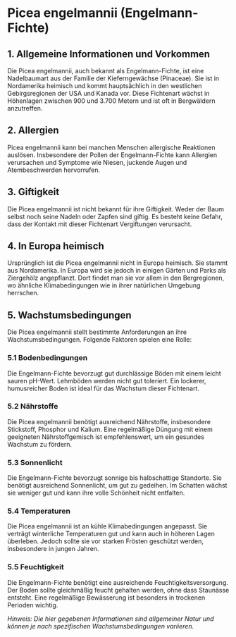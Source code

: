 # Picea engelmannii (Engelmann-Fichte)

## 1. Allgemeine Informationen und Vorkommen
Die Picea engelmannii, auch bekannt als Engelmann-Fichte, ist eine Nadelbaumart aus der Familie der Kieferngewächse (Pinaceae). Sie ist in Nordamerika heimisch und kommt hauptsächlich in den westlichen Gebirgsregionen der USA und Kanada vor. Diese Fichtenart wächst in Höhenlagen zwischen 900 und 3.700 Metern und ist oft in Bergwäldern anzutreffen.

## 2. Allergien
Picea engelmannii kann bei manchen Menschen allergische Reaktionen auslösen. Insbesondere der Pollen der Engelmann-Fichte kann Allergien verursachen und Symptome wie Niesen, juckende Augen und Atembeschwerden hervorrufen.

## 3. Giftigkeit
Die Picea engelmannii ist nicht bekannt für ihre Giftigkeit. Weder der Baum selbst noch seine Nadeln oder Zapfen sind giftig. Es besteht keine Gefahr, dass der Kontakt mit dieser Fichtenart Vergiftungen verursacht.

## 4. In Europa heimisch
Ursprünglich ist die Picea engelmannii nicht in Europa heimisch. Sie stammt aus Nordamerika. In Europa wird sie jedoch in einigen Gärten und Parks als Ziergehölz angepflanzt. Dort findet man sie vor allem in den Bergregionen, wo ähnliche Klimabedingungen wie in ihrer natürlichen Umgebung herrschen.

## 5. Wachstumsbedingungen
Die Picea engelmannii stellt bestimmte Anforderungen an ihre Wachstumsbedingungen. Folgende Faktoren spielen eine Rolle:

### 5.1 Bodenbedingungen
Die Engelmann-Fichte bevorzugt gut durchlässige Böden mit einem leicht sauren pH-Wert. Lehmböden werden nicht gut toleriert. Ein lockerer, humusreicher Boden ist ideal für das Wachstum dieser Fichtenart.

### 5.2 Nährstoffe
Die Picea engelmannii benötigt ausreichend Nährstoffe, insbesondere Stickstoff, Phosphor und Kalium. Eine regelmäßige Düngung mit einem geeigneten Nährstoffgemisch ist empfehlenswert, um ein gesundes Wachstum zu fördern.

### 5.3 Sonnenlicht
Die Engelmann-Fichte bevorzugt sonnige bis halbschattige Standorte. Sie benötigt ausreichend Sonnenlicht, um gut zu gedeihen. Im Schatten wächst sie weniger gut und kann ihre volle Schönheit nicht entfalten.

### 5.4 Temperaturen
Die Picea engelmannii ist an kühle Klimabedingungen angepasst. Sie verträgt winterliche Temperaturen gut und kann auch in höheren Lagen überleben. Jedoch sollte sie vor starken Frösten geschützt werden, insbesondere in jungen Jahren.

### 5.5 Feuchtigkeit
Die Engelmann-Fichte benötigt eine ausreichende Feuchtigkeitsversorgung. Der Boden sollte gleichmäßig feucht gehalten werden, ohne dass Staunässe entsteht. Eine regelmäßige Bewässerung ist besonders in trockenen Perioden wichtig.

*Hinweis: Die hier gegebenen Informationen sind allgemeiner Natur und können je nach spezifischen Wachstumsbedingungen variieren.*
